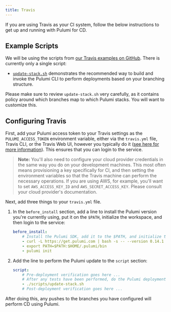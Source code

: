 ```yaml
---
title: Travis
---
```


If you are using Travis as your CI system, follow the below instructions to get up and running with Pulumi for CD.

## Example Scripts

We will be using the scripts from [our Travis examples on GitHub](
https://github.com/pulumi/examples/tree/master/misc/travis).  There is currently only a single script:

* [`update-stack.sh`](https://github.com/pulumi/examples/blob/master/misc/travis/update-stack.sh) demonstrates the
  recommended way to build and invoke the Pulumi CLI to perform deployments based on your branching structure.

Please make sure to review `update-stack.sh` very carefully, as it contains policy around which branches map to
which Pulumi stacks.  You will want to customize this.

## Configuring Travis

First, add your Pulumi access token to your Travis settings as the `PULUMI_ACCESS_TOKEN` environment variable, either
via the `travis.yml` file, Travis CLI, or the Travis Web UI, however you typically do it ([see here for more
information](https://docs.travis-ci.com/user/environment-variables/)).  This ensures that you can login to the service.

> **Note:** You'll also need to configure your cloud provider credentials in the same way you do on your development
> machines.  This most often means provisioning a key specifically for CI, and then setting the environment variables so
> that the Travis machine can perform the necessary operations.  If you are using AWS, for example, you'll want to set
> `AWS_ACCESS_KEY_ID` and `AWS_SECRET_ACCESS_KEY`.  Please consult your cloud provider's documentation.

Next, add three things to your `travis.yml` file.

1. In the `before_install` section, add a line to install the Pulumi version you're currently using, put it on the
`$PATH`, initialize the workspace, and then login to the service:

    ```yaml
    before_install:
        # Install the Pulumi SDK, add it to the $PATH, and initialize the workspace.
        - curl -L https://get.pulumi.com | bash -s -- --version 0.14.1
        - export PATH=$PATH:$HOME/.pulumi/bin
        - pulumi init
    ```

1. Add the line to perform the Pulumi update to the `script` section:

    ```yaml
    script:
        # Pre-deployment verification goes here ...
        # After any tests have been performed, do the Pulumi deployment:
        - ./scripts/update-stack.sh
        # Post-deployment verification goes here ...
    ```

After doing this, any pushes to the branches you have configured will perform CD using Pulumi.
